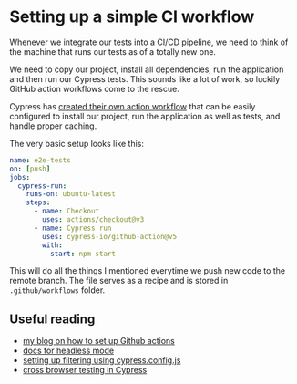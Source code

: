 # Setting up a simple CI workflow
Whenever we integrate our tests into a CI/CD pipeline, we need to think of the machine that runs our tests as of a totally new one.

We need to copy our project, install all dependencies, run the application and then run our Cypress tests. This sounds like a lot of work, so luckily GitHub action workflows come to the rescue.

Cypress has [created their own action workflow](https://github.com/cypress-io/github-action) that can be easily configured to install our project, run the application as well as tests, and handle proper caching.

The very basic setup looks like this:

```yml
name: e2e-tests
on: [push]
jobs:
  cypress-run:
    runs-on: ubuntu-latest
    steps:
      - name: Checkout
        uses: actions/checkout@v3
      - name: Cypress run
        uses: cypress-io/github-action@v5
        with:
          start: npm start
```

This will do all the things I mentioned everytime we push new code to the remote branch. The file serves as a recipe and is stored in `.github/workflows` folder.


## Useful reading
* [my blog on how to set up Github actions](https://filiphric.com/cypress-and-git-hub-actions-step-by-step-guide)
* [docs for headless mode](https://docs.cypress.io/guides/guides/command-line.html#cypress-run)
* [setting up filtering using cypress.config.js](https://docs.cypress.io/guides/references/configuration.html#Folders-Files)
* [cross browser testing in Cypress](https://docs.cypress.io/guides/guides/cross-browser-testing.html#Periodic-Basis)